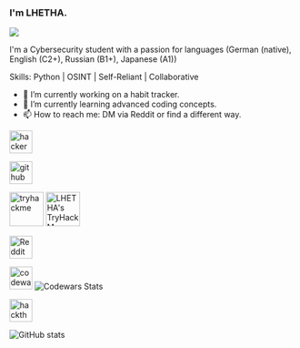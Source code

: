 ### I'm LHETHA.
![](https://4kwallpapers.com/images/wallpapers/anonymous-hacker-data-breach-5k-3840x2160-7.jpg)

I'm a Cybersecurity student with a passion for languages (German (native), English (C2+), Russian (B1+), Japanese (A1))

Skills: Python | OSINT | Self-Reliant | Collaborative

- 🔭 I’m currently working on a habit tracker. 
- 🌱 I’m currently learning advanced coding concepts. 
- 📫 How to reach me: DM via Reddit or find a different way.


[<img src='https://cdn.brandfetch.io/idkKITAql6/w/400/h/400/theme/light/icon.png?c=1dxbfHSJFAPEGdCLU4o5B' alt='hackerone' height='40'>](https://hackerone.com/lhetha)  

[<img src='https://cdn.brandfetch.io/idZAyF9rlg/w/1000/h/410/theme/light/logo.png?c=1dxbfHSJFAPEGdCLU4o5B' alt='github' height='40'>](https://github.com/LHETHA) 

[<img src='https://cdn.brandfetch.io/id8Qtt69AT/theme/light/logo.svg?c=1dxbfHSJFAPEGdCLU4o5B' alt='tryhackme' height='60'>](https://tryhackme.com/r/p/LHETHA) <img src="https://tryhackme-badges.s3.amazonaws.com/LHETHA.png?update=0" alt="LHETHA's TryHackMe Stats" height='60'/>
 
[<img src='https://cdn.brandfetch.io/idkKwm0IT0/theme/dark/logo.svg?c=1dxbfHSJFAPEGdCLU4o5B' alt='Reddit' height='40'>](https://www.reddit.com/user/LHETHA)  

[<img src='https://cdn.brandfetch.io/id9yn4jCIC/theme/light/logo.svg?c=1dxbfHSJFAPEGdCLU4o5B' alt='codewars' height='40'>](https://www.codewars.com/users/LHETHA) <picture><img alt="Codewars Stats" src="https://www.codewars.com/users/LHETHA/badges/large"></picture>

[<img src='https://cdn.brandfetch.io/id-M19oKfL/theme/light/logo.svg?c=1dxbfHSJFAPEGdCLU4o5B' alt='hackthebox' height='40'>](https://app.hackthebox.com/profile/overview) 

![GitHub stats](https://github-readme-stats.vercel.app/api?username=LHETHA&show_icons=true&count_private=true)  
